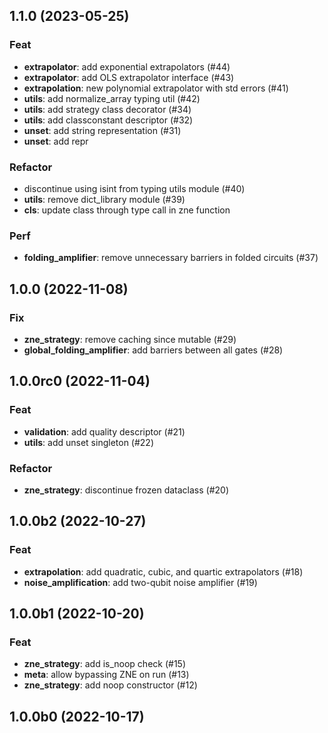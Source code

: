 ## 1.1.0 (2023-05-25)

### Feat

- **extrapolator**: add exponential extrapolators (#44)
- **extrapolator**: add OLS extrapolator interface (#43)
- **extrapolation**: new polynomial extrapolator with std errors (#41)
- **utils**: add normalize_array typing util (#42)
- **utils**: add strategy class decorator (#34)
- **utils**: add classconstant descriptor (#32)
- **unset**: add string representation (#31)
- **unset**: add repr

### Refactor

- discontinue using isint from typing utils module (#40)
- **utils**: remove dict_library module (#39)
- **cls**: update class through type call in zne function

### Perf

- **folding_amplifier**: remove unnecessary barriers in folded circuits (#37)

## 1.0.0 (2022-11-08)

### Fix

- **zne_strategy**: remove caching since mutable (#29)
- **global_folding_amplifier**: add barriers between all gates (#28)

## 1.0.0rc0 (2022-11-04)

### Feat

- **validation**: add quality descriptor (#21)
- **utils**: add unset singleton (#22)

### Refactor

- **zne_strategy**: discontinue frozen dataclass (#20)

## 1.0.0b2 (2022-10-27)

### Feat

- **extrapolation**: add quadratic, cubic, and quartic extrapolators (#18)
- **noise_amplification**: add two-qubit noise amplifier (#19)

## 1.0.0b1 (2022-10-20)

### Feat

- **zne_strategy**: add is_noop check (#15)
- **meta**: allow bypassing ZNE on run (#13)
- **zne_strategy**: add noop constructor (#12)

## 1.0.0b0 (2022-10-17)
